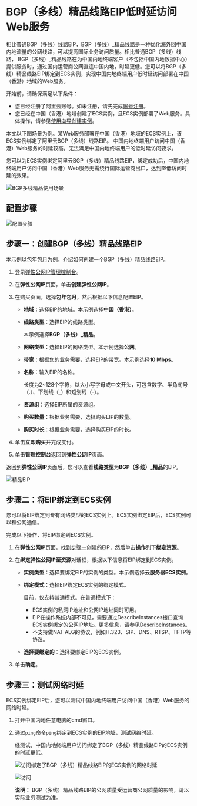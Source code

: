 # BGP（多线）精品线路EIP低时延访问Web服务

相比普通BGP（多线）线路EIP，BGP（多线）\_精品线路是一种优化海外回中国内地流量的公网线路，可以提高国际业务访问质量。相比普通BGP（多线）线路， BGP（多线）\_精品线路在为中国内地终端客户（不包括中国内地数据中心）提供服务时，通过国内运营商公网直连中国内地，时延更低。您可以将BGP（多线）精品线路EIP绑定到ECS实例，实现中国内地终端用户低时延访问部署在中国（香港）地域的Web服务。

开始前，请确保满足以下条件：

-   您已经注册了阿里云账号。如未注册，请先完成[账号注册](https://account.alibabacloud.com/register/intl_register.htm)。
-   您已经在中国（香港）地域创建了ECS实例，且ECS实例部署了Web服务。具体操作，请参见[使用向导创建实例](/intl.zh-CN/实例/创建实例/使用向导创建实例.md)。

本文以下图场景为例。某Web服务部署在中国（香港）地域的ECS实例上，该ECS实例绑定了阿里云BGP（多线）线路EIP。 中国内地终端用户访问中国（香港）Web服务的时延较高，无法满足中国内地终端用户的低时延访问要求。

您可以为ECS实例绑定阿里云BGP（多线）精品线路EIP，绑定成功后，中国内地终端用户访问中国（香港）Web服务无需绕行国际运营商出口，达到降低访问时延的效果。

![BGP多线精品使用场景](https://static-aliyun-doc.oss-accelerate.aliyuncs.com/assets/img/zh-CN/8059039951/p120847.png)

## 配置步骤

![配置步骤](https://static-aliyun-doc.oss-accelerate.aliyuncs.com/assets/img/zh-CN/8059039951/p120912.png)

## 步骤一：创建BGP（多线）精品线路EIP

本示例以包年包月为例，介绍如何创建一个BGP（多线）精品线路EIP。

1.  登录[弹性公网IP管理控制台](https://vpc.console.aliyun.com/eip)。

2.  在**弹性公网IP**页面，单击**创建弹性公网IP**。

3.  在购买页面，选择**包年包月**，然后根据以下信息配置EIP。

    -   **地域**：选择EIP的地域。本示例选择**中国（香港）**。
    -   **线路类型**：选择EIP的线路类型。

        本示例选择**BGP（多线）\_精品**。

    -   **网络类型**：选择EIP的网络类型。本示例选择**公网**。
    -   **带宽**：根据您的业务需要，选择EIP的带宽。本示例选择**10 Mbps**。
    -   **名称**：输入EIP的名称。

        长度为2~128个字符，以大小写字母或中文开头，可包含数字、半角句号（.）、下划线（\_）和短划线（-）。

    -   **资源组**：选择EIP所属的资源组。
    -   **购买数量**：根据业务需要，选择购买EIP的数量。
    -   **购买时长**：根据业务需要，选择购买EIP的时长。
4.  单击**立即购买**并完成支付。

5.  单击**管理控制台**返回到**弹性公网IP**页面。


返回到**弹性公网IP**页面后，您可以查看**线路类型**为**BGP（多线）\_精品**的EIP。

![精品EIP](https://static-aliyun-doc.oss-accelerate.aliyuncs.com/assets/img/zh-CN/8176707161/p120871.png)

## 步骤二：将EIP绑定到ECS实例

您可以将EIP绑定到专有网络类型的ECS实例上。ECS实例绑定EIP后，ECS实例可以和公网通信。

完成以下操作，将EIP绑定到ECS实例。

1.  在**弹性公网IP**页面，找到[步骤](#section_92f_mgi_0kw)[一](#section_92f_mgi_0kw)创建的EIP，然后单击**操作**列下**绑定资源**。

2.  在**绑定弹性公网IP至资源**对话框，根据以下信息将EIP绑定到ECS实例。

    -   **实例类型**：选择要绑定EIP的实例的类型。本示例选择**云服务器ECS实例**。
    -   **绑定模式**：选择EIP绑定ECS实例的绑定模式。

        目前，仅支持普通模式。在普通模式下：

        -   ECS实例的私网IP地址和公网IP地址同时可用。
        -   EIP在操作系统内部不可见，需要通过DescribeInstances接口查询ECS实例绑定的公网IP地址。更多信息，请参见[DescribeInstances](/intl.zh-CN/API参考/实例/DescribeInstances.md)。
        -   不支持做NAT ALG的协议，例如H.323、SIP、DNS、RTSP、TFTP等协议。
    -   **选择要绑定的**：选择要绑定EIP的ECS实例。
3.  单击**确定**。


## 步骤三：测试网络时延

ECS实例绑定EIP后，您可以测试中国内地终端用户访问中国（香港）Web服务的网络时延。

1.  打开中国内地任意电脑的cmd窗口。

2.  通过`ping`命令`ping`绑定到ECS实例的EIP地址，测试网络时延。

    经测试，中国内地终端用户访问绑定了BGP（多线）精品线路EIP的ECS实例的时延更低。

    ![访问绑定了BGP（多线）精品线路EIP的ECS实例的网络时延](../images/p120906.png "访问绑定了BGP（多线）精品线路EIP的ECS实例的网络时延")

    ![访问](../images/p120908.png "访问绑定了BGP（多线）线路EIP的ECS实例的网络时延")

    **说明：** BGP（多线）精品线路EIP的公网质量受运营商公网质量的影响，请以实际业务测试为准。


